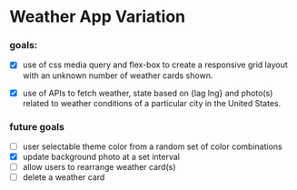 # Weather App Variation

### goals:

- [x] use of css media query and flex-box to create a responsive grid layout with an unknown number of weather cards shown.

- [x] use of APIs to fetch weather, state based on {lag lng} and photo(s) related to weather conditions of a particular city in the United States.

### future goals

- [ ] user selectable theme color from a random set of color combinations
- [x] update background photo at a set interval
- [ ] allow users to rearrange weather card(s)
- [ ] delete a weather card

